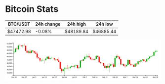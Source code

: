 # Bitcoin Stats

BTC/USDT|24h change|24h high|24h low|
|---|---|---|---|
|$47472.98|-0.08%|$48189.84|$46885.44|

<img src="./chart.svg">
